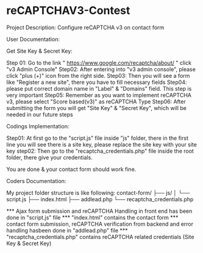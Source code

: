 # reCAPTCHAV3-Contest
Project Description: Configure reCAPTCHA v3 on contact form

User Documentation:

Get Site Key & Secret Key:

Step 01: Go to the link " https://www.google.com/recaptcha/about/ " click "v3 Admin Console"
Step02: After entering into "v3 admin console", please click "plus (+)" icon from the right side.
Step03: Then you will see a form like "Register a new site", there you have to fill necessary fields
Step04: please put correct domain name in "Label" & "Domains" field. This step is very important
Step05: Remember as you want to implement reCAPTCHA v3, please select "Score based(v3)" as reCAPTCHA Type
Step06: After submitting the form you will get "Site Key" & "Secret Key", which will be needed in our future steps

Codings Implementation:

Step01: At first go to the "script.js" file inside "js" folder, there in the first line you will see there is a site key, please replace the site key with your site key
step02: Then go to the "recaptcha_credentials.php" file inside the root folder, there give your credentials.

You are done & your contact form should work fine.

Coders Documentation:

My project folder structure is like following:
contact-form/
├── js/
│   └── script.js
├── index.html
├── addlead.php
└── recaptcha_credentials.php

*** Ajax form submission and reCAPTCHA Handling in front end has been done in "script.js" file
*** "index.html" contains the contact form
*** contact form submission, reCAPTCHA verification from backend and error handling hasbeen done in "addlead.php" file
*** "recaptcha_credentials.php" contains reCAPTCHA related credentials (Site Key & Secret Key)
